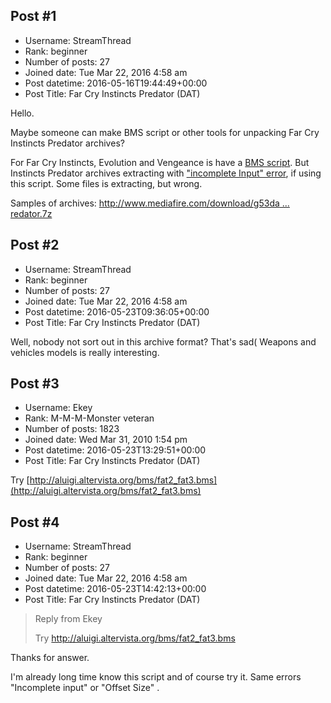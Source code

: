## Post #1
- Username: StreamThread
- Rank: beginner
- Number of posts: 27
- Joined date: Tue Mar 22, 2016 4:58 am
- Post datetime: 2016-05-16T19:44:49+00:00
- Post Title: Far Cry Instincts Predator (DAT)

Hello.

Maybe someone can make BMS script or other tools for unpacking Far Cry Instincts Predator archives?

For Far Cry Instincts, Evolution and Vengeance is have a [BMS script](http://wiki.xentax.com/index.php?title=Far_Cry_Evolution_DAT). But Instincts Predator archives extracting with ["incomplete Input" error](http://fs5.directupload.net/images/160516/ewox5963.jpg), if using this script. Some files is extracting, but wrong.

Samples of archives: [http://www.mediafire.com/download/g53da ... redator.7z](http://www.mediafire.com/download/g53dajhxc138a2q/Far+Cry+Instincts+Predator.7z)
## Post #2
- Username: StreamThread
- Rank: beginner
- Number of posts: 27
- Joined date: Tue Mar 22, 2016 4:58 am
- Post datetime: 2016-05-23T09:36:05+00:00
- Post Title: Far Cry Instincts Predator (DAT)

Well, nobody not sort out in this archive format? That's sad( 
Weapons and vehicles models is really interesting.
## Post #3
- Username: Ekey
- Rank: M-M-M-Monster veteran
- Number of posts: 1823
- Joined date: Wed Mar 31, 2010 1:54 pm
- Post datetime: 2016-05-23T13:29:51+00:00
- Post Title: Far Cry Instincts Predator (DAT)

Try [http://aluigi.altervista.org/bms/fat2_fat3.bms](http://aluigi.altervista.org/bms/fat2_fat3.bms)
## Post #4
- Username: StreamThread
- Rank: beginner
- Number of posts: 27
- Joined date: Tue Mar 22, 2016 4:58 am
- Post datetime: 2016-05-23T14:42:13+00:00
- Post Title: Far Cry Instincts Predator (DAT)

> Reply from Ekey
>
> Try http://aluigi.altervista.org/bms/fat2_fat3.bms

Thanks for answer.

I'm already long time know this script and of course try it. Same errors "Incomplete input" or "Offset Size" .
